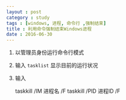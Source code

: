 ```yaml
---
layout : post
category : study
tags : [windows, 进程, 命令行 ,强制结束]
title : 利用命令强制结束Windows进程
date : 2016-06-30
---
```


1.  以管理员身份运行命令行模式
2.  输入 `tasklist` 显示目前的运行状况
3.  输入

    taskkill /IM 进程名 /F
    taskkill /PID 进程ID /F

